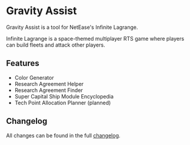 # Gravity Assist

Gravity Assist is a tool for NetEase's Infinite Lagrange.

Infinite Lagrange is a space-themed multiplayer RTS game where players can build fleets and attack other players.

## Features

- Color Generator
- Research Agreement Helper
- Research Agreement Finder
- Super Capital Ship Module Encyclopedia
- Tech Point Allocation Planner (planned)

## Changelog

All changes can be found in the full [changelog](https://gravity-assist.netlify.app/).